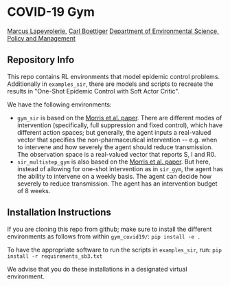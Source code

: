 # COVID-19 Gym

[Marcus Lapeyrolerie](https://www.carlboettiger.info/members#), [Carl Boettiger](https://www.carlboettiger.info)
[Department of Environmental Science, Policy and Management](https://ourenvironment.berkeley.edu)

## Repository Info
This repo contains RL environments that model epidemic control problems. Additionally in `examples_sir`, there are models and scripts to recreate the results in "One-Shot Epidemic Control with Soft Actor Critic". 

We have the following environments:

- `gym_sir` is based on the [Morris et al. paper](https://github.com/dylanhmorris/optimal-sir-intervention). There are different modes of intervention (specifically, full suppression and fixed control), which have different action spaces; but generally, the agent inputs a real-valued vector that specifies the non-pharmaceutical intervention -- e.g. when to intervene and how severely the agent should reduce transmission. The observation space is a real-valued vector that reports S, I and R0.
- `sir_multistep_gym` is also based on the  [Morris et al. paper](https://github.com/dylanhmorris/optimal-sir-intervention). But here, instead of allowing for one-shot intervention as in `sir_gym`, the agent has the ability to intervene on a weekly basis. The agent can decide how severely to reduce transmission. The agent has an intervention budget of 8 weeks.

## Installation Instructions

If you are cloning this repo from github; make sure to install the different environments as follows from within `gym_covid19/`:
`pip install -e .`

To have the appropriate software to run the scripts in `examples_sir`, run:
`pip install -r requirements_sb3.txt`

We advise that you do these installations in a designated virtual environment.

